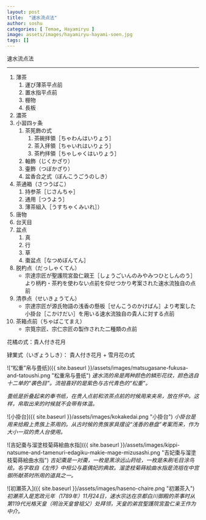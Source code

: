 ```yaml
---
layout: post
title:  "速水流点法"
author: soshu
categories: [ Temae, Hayamiryu ]
image: assets/images/hayamiryu-hayami-soen.jpg
tags: []
---
```


速水流点法

----

1. 薄茶
    1. 運び薄茶平点前
    2. 置水指平点前
    3. 棚物
    4. 長板
2. 濃茶
3. 小習四ヶ条
    1. 茶筅飾の式
        1. 茶碗拝領［ちゃわんはいりょう］
        2. 茶入拝領［ちゃいれはいりょう］
        3. 茶杓拝領［ちゃしゃくはいりょう］
    2. 軸飾（じくかざり）
    3. 壷飾（つぼかざり）
    4. 盆香合之式（ぼんこうごうのしき）
4. 茶通箱（さつうばこ）
    1. 持参茶［じさんちゃ］
    2. 通用［つうよう］
    3. 薄茶組入［うすちゃくみいれ］）
5. 唐物
6. 台天目
7. 盆点
    1. 真
    2. 行
    3. 草
    4. 棗盆点［なつめぼんてん］
8. 脱杓点（だっしゃくてん）
    * 宗達宗匠が聖護院宮盈仁親王［しょうごいんのみやみつひとしんのう］より柄杓・茶杓を使わない点前を仰せつかり考案された速水流独自の点前
9. 清恭点（せいきょうてん）
    * 宗達宗匠が源氏物語の浅香の懸板［せんこうのかけばん］より考案した小掛台［こかけだい］を用いる速水流独自の貴人に対する点前
10. 茶箱点前（ちゃばこてまえ）
    * 宗筧宗匠、宗仁宗匠の製作された二種類の点前

花橘の式：貴人付き花月

肄業式（いぎょうしき）： 貴人付き花月 + 雪月花の式

![“松重”帛与畳纸]({{ site.baseurl }}/assets/images/matsugasane-fukusa-and-tatoushi.png "松重帛与畳纸")
*速水流的帛是两种颜色的鳞形花纹，颜色选自十二单的“袭色目”。流祖喜好的是紫色与古代青色的“松重”。*

*畳纸是折叠起来的奉书纸，在贵人点前和浓茶点前的时候用来夹帛，放在怀中。这样，帛取出来的时候就不会带有体温。*

![小掛台]({{ site.baseurl }}/assets/images/kokakedai.png "小掛台")
*小掛台是用来给殿上贵族上茶用的。从古时候的贵族家具摆设“浅香的悬盘”考案而来，作为大小一双的贵人台使用。*

![吉妃棗与溜塗枝菊蒔絵曲水指]({{ site.baseurl }}/assets/images/kippi-natsume-and-tamenuri-edagiku-makie-mage-mizusashi.png "吉妃棗与溜塗枝菊蒔絵曲水指")
*吉妃棗是一对棗，一枚是黑涂远山莳绘，一枚是朱刷毛目涂鸟绘。名字取自《左传》中桓公与嘉偶妃的典故。溜塗枝菊蒔絵曲水指是流祖在中宫御所献茶时所用的道具之一。*

![初瀬茶入]({{ site.baseurl }}/assets/images/haseno-chaire.png "初瀬茶入")
*初瀬茶入是宽政元年（1789年）11月24日，速水宗达在京都白川御殿的茶事时从第119代光格天皇（明治天皇曾祖父）处拜领，天皇的弟宫聖護院宮盈仁亲王作为中介。*

